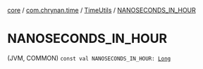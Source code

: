 [core](../../index.md) / [com.chrynan.time](../index.md) / [TimeUtils](index.md) / [NANOSECONDS_IN_HOUR](./-n-a-n-o-s-e-c-o-n-d-s_-i-n_-h-o-u-r.md)

# NANOSECONDS_IN_HOUR

(JVM, COMMON) `const val NANOSECONDS_IN_HOUR: `[`Long`](https://kotlinlang.org/api/latest/jvm/stdlib/kotlin/-long/index.html)